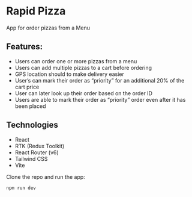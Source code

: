 # Rapid Pizza

App for order pizzas from a Menu

## Features:

- Users can order one or more pizzas from a menu
- Users can add multiple pizzas to a cart before ordering
- GPS location should to make delivery easier
- User’s can mark their order as “priority” for an additional 20% of the cart price
- User can later look up their order based on the order ID
- Users are able to mark their order as “priority” order even after it has been placed

## Technologies

- React
- RTK (Redux Toolkit)
- React Router (v6)
- Tailwind CSS
- Vite

Clone the repo and run the app:

```
npm run dev
```
